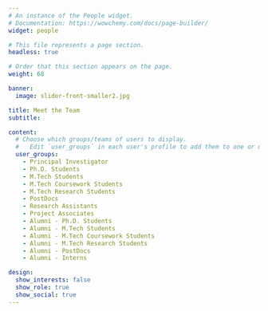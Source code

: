 ```yaml
---
# An instance of the People widget.
# Documentation: https://wowchemy.com/docs/page-builder/
widget: people

# This file represents a page section.
headless: true

# Order that this section appears on the page.
weight: 68

banner:
  image: slider-front-smaller2.jpg

title: Meet the Team
subtitle: 

content:
  # Choose which groups/teams of users to display.
  #   Edit `user_groups` in each user's profile to add them to one or more of these groups.
  user_groups:
    - Principal Investigator
    - Ph.D. Students
    - M.Tech Students
    - M.Tech Coursework Students
    - M.Tech Research Students
    - PostDocs
    - Research Assistants
    - Project Associates
    - Alumni - Ph.D. Students
    - Alumni - M.Tech Students
    - Alumni - M.Tech Coursework Students
    - Alumni - M.Tech Research Students
    - Alumni - PostDocs
    - Alumni - Interns

design:
  show_interests: false
  show_role: true
  show_social: true
---
```


